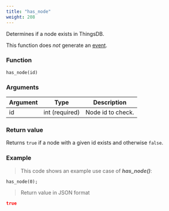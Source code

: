 ```yaml
---
title: "has_node"
weight: 208
---
```


Determines if a node exists in ThingsDB.

This function does *not* generate an [event](../../overview/events).

### Function

`has_node(id)`

### Arguments

Argument | Type | Description
-------- | ---- | -----------
id | int (required) | Node id to check.

### Return value

Returns `true` if a node with a given id exists and otherwise `false`.

### Example

> This code shows an example use case of ***has_node()***:

```thingsdb,json_response,@t
has_node(0);
```

> Return value in JSON format

```json
true
```

